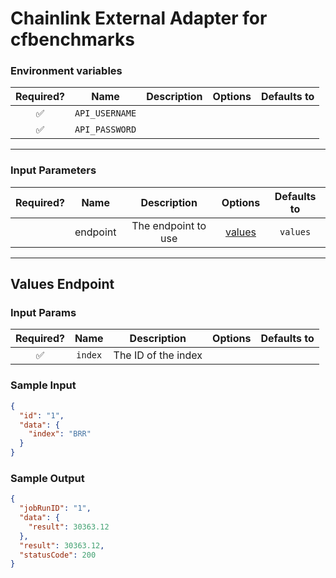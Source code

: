 # Chainlink External Adapter for cfbenchmarks

### Environment variables

| Required? |      Name      | Description | Options | Defaults to |
| :-------: | :------------: | :---------: | :-----: | :---------: |
|    ✅     | `API_USERNAME` |             |         |             |
|    ✅     | `API_PASSWORD` |             |         |             |

---

### Input Parameters

| Required? |   Name   |     Description     |          Options           | Defaults to |
| :-------: | :------: | :-----------------: | :------------------------: | :---------: |
|           | endpoint | The endpoint to use | [values](#Values-Endpoint) |  `values`   |

---

## Values Endpoint

### Input Params

| Required? |  Name   |     Description     | Options | Defaults to |
| :-------: | :-----: | :-----------------: | :-----: | :---------: |
|    ✅     | `index` | The ID of the index |         |             |

### Sample Input

```json
{
  "id": "1",
  "data": {
    "index": "BRR"
  }
}
```

### Sample Output

```json
{
  "jobRunID": "1",
  "data": {
    "result": 30363.12
  },
  "result": 30363.12,
  "statusCode": 200
}
```
